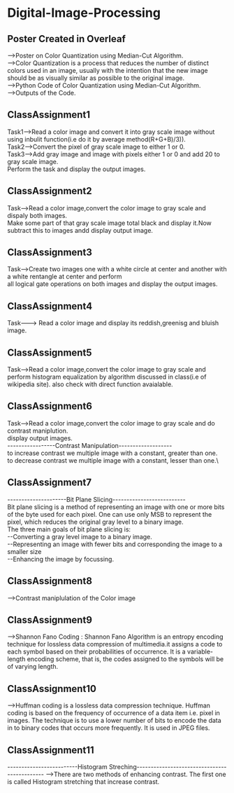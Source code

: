 # Digital-Image-Processing
## Poster Created in Overleaf
-->Poster on Color Quantization using Median-Cut Algorithm.\
-->Color Quantization is a process that reduces the number of distinct colors used in an image, usually with the intention that the new image should be as visually similar as possible to the original image.\
-->Python Code of Color Quantization using Median-Cut Algorithm.\
-->Outputs of the Code.
## ClassAssignment1
Task1-->Read a color image and convert it into gray scale image without using inbulit function(i.e do it by average method(R+G+B)/3)).\
Task2-->Convert the pixel of gray scale image to either 1 or 0.\
Task3-->Add gray image and image with pixels either 1 or 0 and add 20 to gray scale image.\
Perform the task and display the output images.
## ClassAssignment2
Task-->Read a color image,convert the color image to gray scale and dispaly both images.\
Make some part of that gray scale image total black and display it.Now subtract this to images andd display output image.
## ClassAssignment3
Task-->Create two images one with a white circle at center and another with a white rentangle at center and perform\
all logical gate operations on both images and display the output images. 
## ClassAssignment4
Task---> Read a color image and display its reddish,greenisg and bluish image.
## ClassAssignment5
Task-->Read a color image,convert the color image to gray scale and perform histogram equalization by algorithm discussed in class(i.e of wikipedia site).
also check with direct function avaialable.
## ClassAssignment6
Task-->Read a color image,convert the color image to gray scale and do contrast maniplution.\
display output images.\
-----------------Contrast Manipulation-------------------\
to increase contrast we multiple image with a constant, greater than one.\
to decrease contrast we multiple image with a constant, lesser than one.\
## ClassAssignment7
---------------------Bit Plane Slicing--------------------------\
Bit plane slicing is a method of representing an image with one or more bits of the byte used for each pixel. One can use only MSB to represent the pixel, which reduces the original gray level to a binary image. \
The three main goals of bit plane slicing is:\
--Converting a gray level image to a binary image.\
--Representing an image with fewer bits and corresponding the image to a smaller size\
--Enhancing the image by focussing.
## ClassAssignment8
-->Contrast maniplulation of the Color image
## ClassAssignment9
-->Shannon Fano Coding : Shannon Fano Algorithm is an entropy encoding technique for lossless data compression of multimedia.it assigns a code to each symbol based on their probabilities of occurrence. It is a variable-length encoding scheme, that is, the codes assigned to the symbols will be of varying length. 
## ClassAssignment10
-->Huffman coding is a lossless data compression technique. Huffman coding is based on the frequency of occurrence of a data item i.e. pixel in images. The technique is to use a lower number of bits to encode the data in to binary codes that occurs more frequently. It is used in JPEG files.
## ClassAssignment11
-------------------------Histogram Streching---------------------------------------------
-->There are two methods of enhancing contrast. The first one is called Histogram stretching that increase contrast. 

